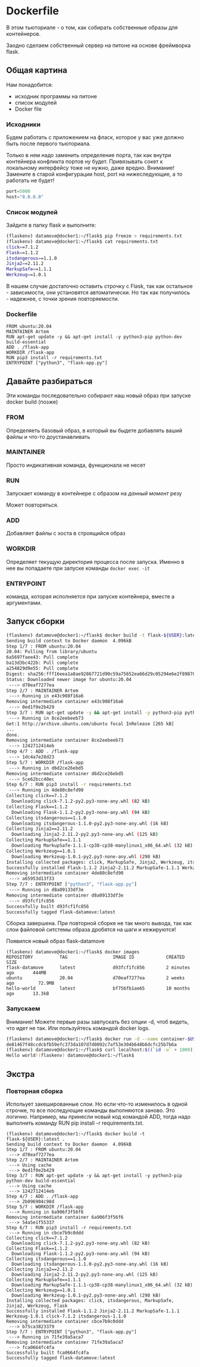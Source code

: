 # Dockerfile

В этом тьюториале - о том, как собирать собственные образы для контейнеров.

Заодно сделаем собственный сервер на питоне на основе фреймворка flask.

## Общая картина

Нам понадобится: 

* исходник программы на питоне
* список модулей
* Docker file

### Исходники

Будем работать с приложением на фласк, которое у вас уже должно быть после первого тьюториала.

Только в нем надо заменить определение порта, так как внутри контейнера конфликта портов ну будет. Привязывать сокет к локальному интерфейсу тоже не нужно, даже вредно. Внимание! Замените в старой конфигурации host, port на нижеследующие, а то работать не будет!

```python
port=5000
host="0.0.0.0"
```

### Список модулей

Зайдите в папку flask и выполните:

```bash
(flaskenv) datamove@docker1:~/flask$ pip freeze > requirements.txt
(flaskenv) datamove@docker1:~/flask$ cat requirements.txt
click==7.1.2
Flask==1.1.2
itsdangerous==1.1.0
Jinja2==2.11.2
MarkupSafe==1.1.1
Werkzeug==1.0.1
```

В нашем случае достаточно оставить строчку с Flask, так как остальное - зависимости, они установятся автоматически. Но так как получилось - надежнее, с точки зрения повторяемости.

### Dockerfile

```
FROM ubuntu:20.04
MAINTAINER Artem
RUN apt-get update -y && apt-get install -y python3-pip python-dev build-essential
ADD . /flask-app
WORKDIR /flask-app
RUN pip3 install -r requirements.txt
ENTRYPOINT ["python3", "flask-app.py"]
```

## Давайте разбираться

Эти команды последовательно собирают наш новый образ при запуске docker build (позже)

### FROM

Определяеть базовый образ, в который вы быдете добавлять ваший файлы и что-то доустанавливать

### MAINTAINER

Просто индикативная команда, функционала не несет

### RUN

Запускает команду в контейнере с образом на _данный момент_ резу

Может повторяться.

### ADD

Добавляет файлы с хоста в строящийся образ

### WORKDIR

Определяет текущую директория процесса после запуска. Именно в нее вы попадаете при запуске команды `docker exec -it`

### ENTRYPOINT

команда, которая исполняется при запуске контейнера, вместе а аргументами.

## Запуск сборки

```bash
(flaskenv) datamove@docker1:~/flask$ docker build -t flask-${USER}:latest .
Sending build context to Docker daemon  4.096kB
Step 1/7 : FROM ubuntu:20.04
20.04: Pulling from library/ubuntu
6a5697faee43: Pull complete 
ba13d3bc422b: Pull complete 
a254829d9e55: Pull complete 
Digest: sha256:fff16eea1a8ae92867721d90c59a75652ea66d29c05294e6e2f898704bdb8cf1
Status: Downloaded newer image for ubuntu:20.04
 ---> d70eaf7277ea
Step 2/7 : MAINTAINER Artem
 ---> Running in e43c908f16a6
Removing intermediate container e43c908f16a6
 ---> 0ed1f0e2b429
Step 3/7 : RUN apt-get update -y && apt-get install -y python3-pip python-dev build-essential
 ---> Running in 8ce2eebeeb73
Get:1 http://archive.ubuntu.com/ubuntu focal InRelease [265 kB]
...
done.
Removing intermediate container 8ce2eebeeb73
 ---> 1242712414eb
Step 4/7 : ADD . /flask-app
 ---> 1dc4a7e28d23
Step 5/7 : WORKDIR /flask-app
 ---> Running in d6d2ce26ebd5
Removing intermediate container d6d2ce26ebd5
 ---> 5ce62bcc40ec
Step 6/7 : RUN pip3 install -r requirements.txt
 ---> Running in 4de80c8efd90
Collecting click==7.1.2
  Downloading click-7.1.2-py2.py3-none-any.whl (82 kB)
Collecting Flask==1.1.2
  Downloading Flask-1.1.2-py2.py3-none-any.whl (94 kB)
Collecting itsdangerous==1.1.0
  Downloading itsdangerous-1.1.0-py2.py3-none-any.whl (16 kB)
Collecting Jinja2==2.11.2
  Downloading Jinja2-2.11.2-py2.py3-none-any.whl (125 kB)
Collecting MarkupSafe==1.1.1
  Downloading MarkupSafe-1.1.1-cp38-cp38-manylinux1_x86_64.whl (32 kB)
Collecting Werkzeug==1.0.1
  Downloading Werkzeug-1.0.1-py2.py3-none-any.whl (298 kB)
Installing collected packages: click, MarkupSafe, Jinja2, Werkzeug, itsdangerous, Flask
Successfully installed Flask-1.1.2 Jinja2-2.11.2 MarkupSafe-1.1.1 Werkzeug-1.0.1 click-7.1.2 itsdangerous-1.1.0
Removing intermediate container 4de80c8efd90
 ---> a65953d13f33
Step 7/7 : ENTRYPOINT ["python3", "flask-app.py"]
 ---> Running in d8a09133df3e
Removing intermediate container d8a09133df3e
 ---> d93fcf1fc856
Successfully built d93fcf1fc856
Successfully tagged flask-datamove:latest
```

Сборка завершена. При повторной сборке не так много вывода, так как слои файловой ситстемы образа дробятся на шаги и кежируются!

Появился новый образ flask-datamove

```
(flaskenv) datamove@docker1:~/flask$ docker images
REPOSITORY          TAG                 IMAGE ID            CREATED             SIZE
flask-datamove      latest              d93fcf1fc856        2 minutes ago       444MB
ubuntu              20.04               d70eaf7277ea        2 weeks ago         72.9MB
hello-world         latest              bf756fb1ae65        10 months ago       13.3kB
```

### Запускаем

Внимание! Можете первые разы завпускать без опции -d, чтоб видеть, что идет не так. Или пользуйтесь командой docker logs.

```bash
(flaskenv) datamove@docker1:~/flask$ docker run -d --name container-$USER --rm -p 127.0.0.1:$((`id -u` + 1000)):5000 flask-$USER 
de81467f48ccdcbfb59efc373da107d7d0092c7af53e304b648b6dcfc25b7b6a
(flaskenv) datamove@docker1:~/flask$ curl localhost:$((`id -u` + 1000))
Hello world!(flaskenv) datamove@docker1:~/flask$ 
```

## Экстра

### Повторная сборка

Испольует закешированные слои. Но если что-то изменилось в одной строчке, то все последующие команды выполняются заново. Это логично. Например, мы принесли новый код командой ADD, тогда надо выполнить команду RUN pip install -r requirements.txt.

```
(flaskenv) datamove@docker1:~/flask$ docker build -t flask-${USER}:latest .
Sending build context to Docker daemon  4.096kB
Step 1/7 : FROM ubuntu:20.04
 ---> d70eaf7277ea
Step 2/7 : MAINTAINER Artem
 ---> Using cache
 ---> 0ed1f0e2b429
Step 3/7 : RUN apt-get update -y && apt-get install -y python3-pip python-dev build-essential
 ---> Using cache
 ---> 1242712414eb
Step 4/7 : ADD . /flask-app
 ---> 2b096904c98d
Step 5/7 : WORKDIR /flask-app
 ---> Running in 6a906f3f56f6
Removing intermediate container 6a906f3f56f6
 ---> 54a5e1f55337
Step 6/7 : RUN pip3 install -r requirements.txt
 ---> Running in cbce7b9c0ddd
Collecting click==7.1.2
  Downloading click-7.1.2-py2.py3-none-any.whl (82 kB)
Collecting Flask==1.1.2
  Downloading Flask-1.1.2-py2.py3-none-any.whl (94 kB)
Collecting itsdangerous==1.1.0
  Downloading itsdangerous-1.1.0-py2.py3-none-any.whl (16 kB)
Collecting Jinja2==2.11.2
  Downloading Jinja2-2.11.2-py2.py3-none-any.whl (125 kB)
Collecting MarkupSafe==1.1.1
  Downloading MarkupSafe-1.1.1-cp38-cp38-manylinux1_x86_64.whl (32 kB)
Collecting Werkzeug==1.0.1
  Downloading Werkzeug-1.0.1-py2.py3-none-any.whl (298 kB)
Installing collected packages: click, itsdangerous, MarkupSafe, Jinja2, Werkzeug, Flask
Successfully installed Flask-1.1.2 Jinja2-2.11.2 MarkupSafe-1.1.1 Werkzeug-1.0.1 click-7.1.2 itsdangerous-1.1.0
Removing intermediate container cbce7b9c0ddd
 ---> b75ca3823379
Step 7/7 : ENTRYPOINT ["python3", "flask-app.py"]
 ---> Running in 71fe39a5aca7
Removing intermediate container 71fe39a5aca7
 ---> fca0664fc4fa
Successfully built fca0664fc4fa
Successfully tagged flask-datamove:latest
```
